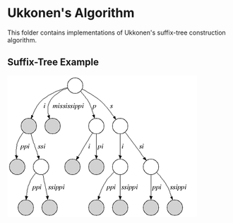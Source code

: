 # Ukkonen's Algorithm #
This folder contains implementations of Ukkonen's
suffix-tree construction algorithm. 

## Suffix-Tree Example ##

![Alt text](/resources/streeNoSentinel.png?raw=true "Optional Title")

